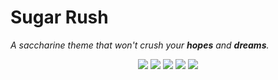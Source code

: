 # Sugar Rush

_A saccharine theme that won't crush your **hopes** and **dreams**._

<span align=center>

![](https://via.placeholder.com/15/ffcbcb/000000?text=+)
![](https://via.placeholder.com/15/ffa7a7/000000?text=+)
![](https://via.placeholder.com/15/c9fdff/000000?text=+)
![](https://via.placeholder.com/15/dffeff/000000?text=+)
![](https://via.placeholder.com/15/fff4f4/000000?text=+)

</span>
